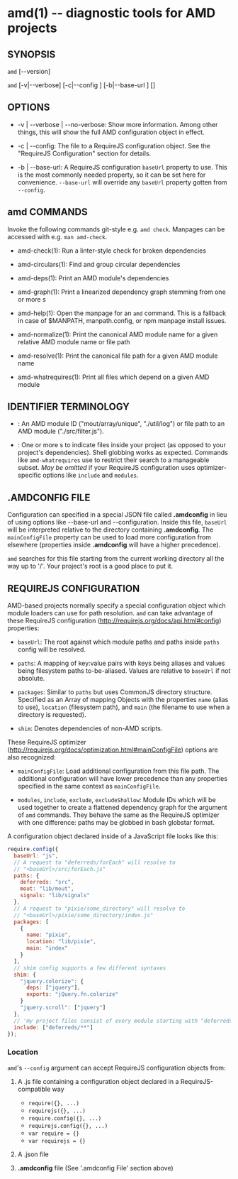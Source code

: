 amd(1) -- diagnostic tools for AMD projects
===========================================


SYNOPSIS
--------

`amd` [--version]

`amd` <command> [-v|--verbose] [-c|--config <path>] [-b|--base-url <url>]
      [<args>]



OPTIONS
-------

* -v | --verbose | --no-verbose:
  Show more information. Among other things, this will show the full AMD
  configuration object in effect.

* -c | --config:
  The file <path> to a RequireJS configuration object. See the "RequireJS
  Configuration" section for details.

* -b | --base-url:
  A RequireJS configuration `baseUrl` property to use. This is the most
  commonly needed property, so it can be set here for convenience. `--base-url`
  will override any `baseUrl` property gotten from `--config`.


amd COMMANDS
------------

Invoke the following commands git-style e.g. `amd check`. Manpages can be
accessed with e.g. `man amd-check`.

* amd-check(1):
  Run a linter-style check for broken dependencies

* amd-circulars(1):
  Find and group circular dependencies

* amd-deps(1):
  Print an AMD module's dependencies

* amd-graph(1):
  Print a linearized dependency graph stemming from one or more <module>s

* amd-help(1):
  Open the manpage for an `amd` command. This is a fallback in case of
  $MANPATH, manpath.config, or npm manpage install issues.

* amd-normalize(1):
  Print the canonical AMD module name for a given relative AMD module name or
  file path

* amd-resolve(1):
  Print the canonical file path for a given AMD module name

* amd-whatrequires(1):
  Print all files which depend on a given AMD module


IDENTIFIER TERMINOLOGY
----------------------

* <module>:
  An AMD module ID ("mout/array/unique", "./util/log") or file path to an AMD
  module ("./src/filter.js").

* <pool>:
  One or more <module>s to indicate files inside your project (as opposed to
  your project's dependencies). Shell globbing works as expected. Commands like
  `amd-whatrequires` use <pool> to restrict their search to a manageable
  subset. *May be omitted* if your RequireJS configuration uses
  optimizer-specific options like `include` and `modules`.


.AMDCONFIG FILE
---------------

Configuration can specified in a special JSON file called **.amdconfig** in
lieu of using options like --base-url and --configuration. Inside this file,
`baseUrl` will be interpreted relative to the directory containing
**.amdconfig**. The `mainConfigFile` property can be used to load more
configuration from elsewhere (properties inside **.amdconfig** will have a
higher precedence).

`amd` searches for this file starting from the current working directory all
the way up to '/'.  Your project's root is a good place to put it.


REQUIREJS CONFIGURATION
-----------------------

AMD-based projects normally specify a special configuration object which module
loaders can use for path resolution. `amd` can take advantage of these
RequireJS configuration (http://requirejs.org/docs/api.html#config) properties:

* `baseUrl`:
  The root against which module paths and paths inside `paths` config will be
  resolved.

* `paths`:
  A mapping of key:value pairs with keys being aliases and values being
  filesystem paths to-be-aliased. Values are relative to `baseUrl` if not
  absolute.

* `packages`:
  Similar to `paths` but uses CommonJS directory structure. Specified as an
  Array of mapping Objects with the properties `name` (alias to use),
  `location` (filesystem path), and `main` (the filename to use when a
  directory is requested).

* `shim`:
  Denotes dependencies of non-AMD scripts.

These RequireJS optimizer
(http://requirejs.org/docs/optimization.html#mainConfigFile) options are also
recognized:

* `mainConfigFile`:
  Load additional configuration from this file path. The additional
  configuration will have lower precedence than any properties specified in the
  same context as `mainConfigFile`.

* `modules`, `include`, `exclude`, `excludeShallow`:
  Module IDs which will be used together to create a flattened dependency graph
  for the <pool> argument of `amd` commands. They behave the same as the
  RequireJS optimizer with one difference: paths may be globbed in bash
  globstar format.

A configuration object declared inside of a JavaScript file looks like this:

```js
require.config({
  baseUrl: "js",
  // A request to "deferreds/forEach" will resolve to
  // "<baseUrl>/src/forEach.js"
  paths: {
    deferreds: "src",
    mout: "lib/mout",
    signals: "lib/signals"
  },
  // A request to "pixie/some_directory" will resolve to
  // "<baseUrl>/pixie/some_directory/index.js"
  packages: [
    {
      name: "pixie",
      location: "lib/pixie",
      main: "index"
    }
  ],
  // shim config supports a few different syntaxes
  shim: {
    "jquery.colorize": {
      deps: ["jquery"],
      exports: "jQuery.fn.colorize"
    }
    "jquery.scroll": ["jquery"]
  },
  // 'my project files consist of every module starting with "deferreds/"'
  include: ["deferreds/**"]
});
```

### Location

`amd`'s `--config` argument can accept RequireJS configuration objects
from:

1. A .js file containing a configuration object declared in a
   RequireJS-compatible way

    - `require({}, ...)`
    - `requirejs({}, ...)`
    - `require.config({}, ...)`
    - `requirejs.config({}, ...)`
    - `var require = {}`
    - `var requirejs = {}`

2. A .json file

3. **.amdconfig** file (See '.amdconfig File' section above)
